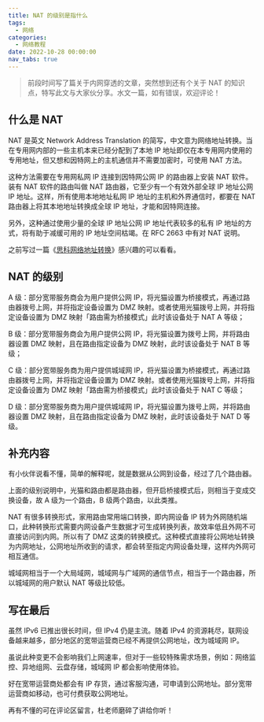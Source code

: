 ```yaml
---
title: NAT 的级别是指什么
tags:
  - 网络
categories:
  - 网络教程
date: 2022-10-28 00:00:00
nav_tabs: true
---
```


> 前段时间写了篇关于内网穿透的文章，突然想到还有个关于 NAT 的知识点，特写此文与大家伙分享。水文一篇，如有错误，欢迎评论！

<!-- more -->

## 什么是 NAT

NAT 是英文 Network Address Translation 的简写，中文意为网络地址转换。当在专用网内部的一些主机本来已经分配到了本地 IP 地址即仅在本专用网内使用的专用地址，但又想和因特网上的主机通信并不需要加密时，可使用 NAT 方法。

这种方法需要在专用网私网 IP 连接到因特网公网 IP 的路由器上安装 NAT 软件。装有 NAT 软件的路由叫做 NAT 路由器，它至少有一个有效外部全球 IP 地址公网 IP 地址。这样，所有使用本地地址私网 IP 地址的主机和外界通信时，都要在 NAT 路由器上将其本地地址转换成全球 IP 地址，才能和因特网连接。

另外，这种通过使用少量的全球 IP 地址公网 IP 地址代表较多的私有 IP 地址的方式，将有助于减缓可用的 IP 地址空间枯竭。在 RFC 2663 中有对 NAT 说明。

之前写过一篇《[思科网络地址转换](https://dusays.com/50/)》感兴趣的可以看看。

## NAT 的级别

A 级：部分宽带服务商会为用户提供公网 IP，将光猫设置为桥接模式，再通过路由器拨号上网，并将指定设备设置为 DMZ 映射。或者使用光猫拨号上网，并将指定设备设置为 DMZ 映射「路由需为桥接模式」此时该设备处于 NAT A 等级；

B 级：部分宽带服务商会为用户提供公网 IP，将光猫设置为拨号上网，并将路由器设置 DMZ 映射，且在路由指定设备为 DMZ 映射，此时该设备处于 NAT B 等级；

C 级：部分宽带服务商为用户提供城域网 IP，将光猫设置为桥接模式，再通过路由器拨号上网，并将指定设备设置为 DMZ 映射。或者使用光猫拨号上网，并将指定设备设置为 DMZ 映射「路由需为桥接模式」此时该设备处于 NAT C 等级；

D 级：部分宽带服务商为用户提供城域网 IP，将光猫设置为拨号上网，并将路由器设置 DMZ 映射，且在路由指定设备为 DMZ 映射，此时该设备处于 NAT D 等级。

## 补充内容

有小伙伴说看不懂，简单的解释呢，就是数据从公网到设备，经过了几个路由器。

上面的级别说明中，光猫和路由都是路由器，但开启桥接模式后，则相当于变成交换设备，故 A 级为一个路由，B 级两个路由，以此类推。

NAT 有很多转换形式，家用路由常用端口转换，即内网设备 IP 转为外网随机端口，此种转换形式需要内网设备产生数据才可生成转换列表，故效率低且外网不可直接访问到内网。所以有了 DMZ 这类的转换模式。这种模式直接将公网地址转换为内网地址，公网地址所收到的请求，都会转至指定内网设备处理，这样内外网可相互通信。

城域网相当于一个大局域网，城域网与广域网的通信节点，相当于一个路由器，所以城域网的用户默认 NAT 等级比较低。

## 写在最后

虽然 IPv6 已推出很长时间，但 IPv4 仍是主流。随着 IPv4 的资源耗尽，联网设备越来越多，部分地区的宽带运营商已经不再提供公网地址，改为城域网 IP。

虽说此种变更不会影响我们上网速率，但对于一些较特殊需求场景，例如：网络监控、异地组网、云盘存储，城域网 IP 都会影响使用体验。

好在宽带运营商处都会有 IP 存货，通过客服沟通，可申请到公网地址。部分宽带运营商如移动，也可付费获取公网地址。

再有不懂的可在评论区留言，杜老师磨碎了讲给你听！